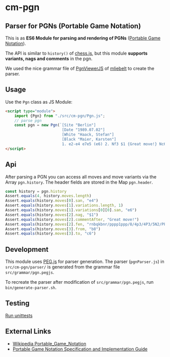 # cm-pgn

## Parser for PGNs (Portable Game Notation)

This is as **ES6 Module for parsing and rendering of PGNs** ([Portable Game Notation](https://de.wikipedia.org/wiki/Portable_Game_Notation)).

The API is similar to `history()` of [chess.js](https://github.com/jhlywa/chess.js), but this module **supports variants, nags and comments** in the pgn.

We used the nice grammar file of [PgnViewerJS](https://github.com/mliebelt/PgnViewerJS) of [mliebelt](https://github.com/mliebelt) to create the parser.

## Usage

Use the `Pgn` class as JS Module:

```html
<script type="module">
    import {Pgn} from "./src/cm-pgn/Pgn.js";
    // parse pgn
    const pgn = new Pgn(`[Site "Berlin"]
                         [Date "1989.07.02"]
                         [White "Haack, Stefan"]
                         [Black "Maier, Karsten"]
                         1. e2-e4 e7e5 (e6) 2. Nf3 $1 {Great move!} Nc6`);
</script>
```

## Api

After parsing a PGN you can access all moves and move variants via the Array `pgn.history`.
The header fields are stored in the Map `pgn.header`.

```javascript
const history = pgn.history
Assert.equals(4, history.moves.length)
Assert.equals(history.moves[0].san, "e4")
Assert.equals(history.moves[1].variations.length, 1)
Assert.equals(history.moves[1].variations[0][0].san, "e6")
Assert.equals(history.moves[2].nag, "$1")
Assert.equals(history.moves[2].commentAfter, "Great move!")
Assert.equals(history.moves[2].fen, "rnbqkbnr/pppp1ppp/8/4p3/4P3/5N2/PPPP1PPP/RNBQKB1R b KQkq - 1 2")
Assert.equals(history.moves[3].from, "b8")
Assert.equals(history.moves[3].to, "c6")
```

## Development

This module uses [PEG.js](https://pegjs.org/) for parser generation. The parser (`pgnParser.js`)
in `src/cm-pgn/parser/` is generated from the grammar file `src/grammar/pgn.pegjs`.

To recreate the parser after modification of `src/grammar/pgn.pegjs`, run `bin/generate-parser.sh`.

## Testing

[Run unittests](https://shaack.com/projekte/cm-pgn/test/tests.html)

## External Links

- [Wikipedia Portable_Game_Notation](https://en.wikipedia.org/wiki/Portable_Game_Notation)
- [Portable Game Notation Specification and Implementation Guide](http://www.saremba.de/chessgml/standards/pgn/pgn-complete.htm)


